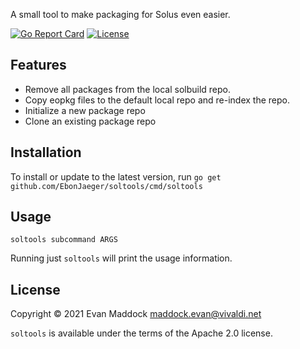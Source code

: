 A small tool to make packaging for Solus even easier.

[![Go Report Card](https://goreportcard.com/badge/github.com/EbonJaeger/soltools)](https://goreportcard.com/report/github.com/EbonJaeger/soltools) [![License](https://img.shields.io/badge/License-Apache%202.0-blue.svg)](https://opensource.org/licenses/Apache-2.0)

## Features

- Remove all packages from the local solbuild repo.
- Copy eopkg files to the default local repo and re-index the repo.
- Initialize a new package repo
- Clone an existing package repo

## Installation

To install or update to the latest version, run `go get github.com/EbonJaeger/soltools/cmd/soltools`

## Usage

`soltools subcommand ARGS`

Running just `soltools` will print the usage information.

## License

Copyright &copy; 2021 Evan Maddock maddock.evan@vivaldi.net

`soltools` is available under the terms of the Apache 2.0 license.
